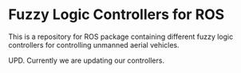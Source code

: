 # Fuzzy Logic Controllers for ROS

This is a repository for ROS package containing different fuzzy logic controllers for controlling unmanned aerial vehicles.

UPD. Currently we are updating our controllers.

<!-- If you are using these controllers within the research for your publications, please cite:

```bibtex
@INPROCEEDINGS{Sarabakha2017FUZZIEEE, 
author={Andriy Sarabakha and Changhong Fu and Erdal Kayacan}, 
booktitle={2017 IEEE International Conference on Fuzzy Systems (FUZZ-IEEE)},
title={{Double-Input Interval Type-2 Fuzzy Logic Controllers: Analysis and Design}}, 
year={2017},
month={July},
}
``` -->
